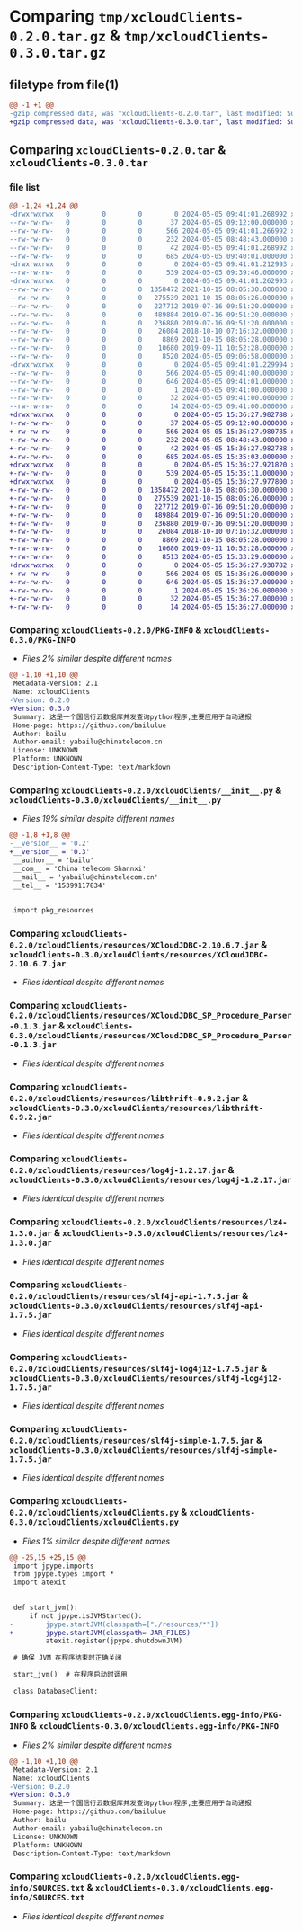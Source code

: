 # Comparing `tmp/xcloudClients-0.2.0.tar.gz` & `tmp/xcloudClients-0.3.0.tar.gz`

## filetype from file(1)

```diff
@@ -1 +1 @@
-gzip compressed data, was "xcloudClients-0.2.0.tar", last modified: Sun May  5 09:41:01 2024, max compression
+gzip compressed data, was "xcloudClients-0.3.0.tar", last modified: Sun May  5 15:36:27 2024, max compression
```

## Comparing `xcloudClients-0.2.0.tar` & `xcloudClients-0.3.0.tar`

### file list

```diff
@@ -1,24 +1,24 @@
-drwxrwxrwx   0        0        0        0 2024-05-05 09:41:01.268992 xcloudClients-0.2.0/
--rw-rw-rw-   0        0        0       37 2024-05-05 09:12:00.000000 xcloudClients-0.2.0/MANIFEST.in
--rw-rw-rw-   0        0        0      566 2024-05-05 09:41:01.266992 xcloudClients-0.2.0/PKG-INFO
--rw-rw-rw-   0        0        0      232 2024-05-05 08:48:43.000000 xcloudClients-0.2.0/README.md
--rw-rw-rw-   0        0        0       42 2024-05-05 09:41:01.268992 xcloudClients-0.2.0/setup.cfg
--rw-rw-rw-   0        0        0      685 2024-05-05 09:40:01.000000 xcloudClients-0.2.0/setup.py
-drwxrwxrwx   0        0        0        0 2024-05-05 09:41:01.212993 xcloudClients-0.2.0/xcloudClients/
--rw-rw-rw-   0        0        0      539 2024-05-05 09:39:46.000000 xcloudClients-0.2.0/xcloudClients/__init__.py
-drwxrwxrwx   0        0        0        0 2024-05-05 09:41:01.262993 xcloudClients-0.2.0/xcloudClients/resources/
--rw-rw-rw-   0        0        0  1358472 2021-10-15 08:05:30.000000 xcloudClients-0.2.0/xcloudClients/resources/XCloudJDBC-2.10.6.7.jar
--rw-rw-rw-   0        0        0   275539 2021-10-15 08:05:26.000000 xcloudClients-0.2.0/xcloudClients/resources/XCloudJDBC_SP_Procedure_Parser-0.1.3.jar
--rw-rw-rw-   0        0        0   227712 2019-07-16 09:51:20.000000 xcloudClients-0.2.0/xcloudClients/resources/libthrift-0.9.2.jar
--rw-rw-rw-   0        0        0   489884 2019-07-16 09:51:20.000000 xcloudClients-0.2.0/xcloudClients/resources/log4j-1.2.17.jar
--rw-rw-rw-   0        0        0   236880 2019-07-16 09:51:20.000000 xcloudClients-0.2.0/xcloudClients/resources/lz4-1.3.0.jar
--rw-rw-rw-   0        0        0    26084 2018-10-10 07:16:32.000000 xcloudClients-0.2.0/xcloudClients/resources/slf4j-api-1.7.5.jar
--rw-rw-rw-   0        0        0     8869 2021-10-15 08:05:28.000000 xcloudClients-0.2.0/xcloudClients/resources/slf4j-log4j12-1.7.5.jar
--rw-rw-rw-   0        0        0    10680 2019-09-11 10:52:28.000000 xcloudClients-0.2.0/xcloudClients/resources/slf4j-simple-1.7.5.jar
--rw-rw-rw-   0        0        0     8520 2024-05-05 09:06:58.000000 xcloudClients-0.2.0/xcloudClients/xcloudClients.py
-drwxrwxrwx   0        0        0        0 2024-05-05 09:41:01.229994 xcloudClients-0.2.0/xcloudClients.egg-info/
--rw-rw-rw-   0        0        0      566 2024-05-05 09:41:00.000000 xcloudClients-0.2.0/xcloudClients.egg-info/PKG-INFO
--rw-rw-rw-   0        0        0      646 2024-05-05 09:41:01.000000 xcloudClients-0.2.0/xcloudClients.egg-info/SOURCES.txt
--rw-rw-rw-   0        0        0        1 2024-05-05 09:41:00.000000 xcloudClients-0.2.0/xcloudClients.egg-info/dependency_links.txt
--rw-rw-rw-   0        0        0       32 2024-05-05 09:41:00.000000 xcloudClients-0.2.0/xcloudClients.egg-info/requires.txt
--rw-rw-rw-   0        0        0       14 2024-05-05 09:41:00.000000 xcloudClients-0.2.0/xcloudClients.egg-info/top_level.txt
+drwxrwxrwx   0        0        0        0 2024-05-05 15:36:27.982788 xcloudClients-0.3.0/
+-rw-rw-rw-   0        0        0       37 2024-05-05 09:12:00.000000 xcloudClients-0.3.0/MANIFEST.in
+-rw-rw-rw-   0        0        0      566 2024-05-05 15:36:27.980785 xcloudClients-0.3.0/PKG-INFO
+-rw-rw-rw-   0        0        0      232 2024-05-05 08:48:43.000000 xcloudClients-0.3.0/README.md
+-rw-rw-rw-   0        0        0       42 2024-05-05 15:36:27.982788 xcloudClients-0.3.0/setup.cfg
+-rw-rw-rw-   0        0        0      685 2024-05-05 15:35:03.000000 xcloudClients-0.3.0/setup.py
+drwxrwxrwx   0        0        0        0 2024-05-05 15:36:27.921820 xcloudClients-0.3.0/xcloudClients/
+-rw-rw-rw-   0        0        0      539 2024-05-05 15:35:11.000000 xcloudClients-0.3.0/xcloudClients/__init__.py
+drwxrwxrwx   0        0        0        0 2024-05-05 15:36:27.977800 xcloudClients-0.3.0/xcloudClients/resources/
+-rw-rw-rw-   0        0        0  1358472 2021-10-15 08:05:30.000000 xcloudClients-0.3.0/xcloudClients/resources/XCloudJDBC-2.10.6.7.jar
+-rw-rw-rw-   0        0        0   275539 2021-10-15 08:05:26.000000 xcloudClients-0.3.0/xcloudClients/resources/XCloudJDBC_SP_Procedure_Parser-0.1.3.jar
+-rw-rw-rw-   0        0        0   227712 2019-07-16 09:51:20.000000 xcloudClients-0.3.0/xcloudClients/resources/libthrift-0.9.2.jar
+-rw-rw-rw-   0        0        0   489884 2019-07-16 09:51:20.000000 xcloudClients-0.3.0/xcloudClients/resources/log4j-1.2.17.jar
+-rw-rw-rw-   0        0        0   236880 2019-07-16 09:51:20.000000 xcloudClients-0.3.0/xcloudClients/resources/lz4-1.3.0.jar
+-rw-rw-rw-   0        0        0    26084 2018-10-10 07:16:32.000000 xcloudClients-0.3.0/xcloudClients/resources/slf4j-api-1.7.5.jar
+-rw-rw-rw-   0        0        0     8869 2021-10-15 08:05:28.000000 xcloudClients-0.3.0/xcloudClients/resources/slf4j-log4j12-1.7.5.jar
+-rw-rw-rw-   0        0        0    10680 2019-09-11 10:52:28.000000 xcloudClients-0.3.0/xcloudClients/resources/slf4j-simple-1.7.5.jar
+-rw-rw-rw-   0        0        0     8513 2024-05-05 15:33:29.000000 xcloudClients-0.3.0/xcloudClients/xcloudClients.py
+drwxrwxrwx   0        0        0        0 2024-05-05 15:36:27.938782 xcloudClients-0.3.0/xcloudClients.egg-info/
+-rw-rw-rw-   0        0        0      566 2024-05-05 15:36:26.000000 xcloudClients-0.3.0/xcloudClients.egg-info/PKG-INFO
+-rw-rw-rw-   0        0        0      646 2024-05-05 15:36:27.000000 xcloudClients-0.3.0/xcloudClients.egg-info/SOURCES.txt
+-rw-rw-rw-   0        0        0        1 2024-05-05 15:36:26.000000 xcloudClients-0.3.0/xcloudClients.egg-info/dependency_links.txt
+-rw-rw-rw-   0        0        0       32 2024-05-05 15:36:27.000000 xcloudClients-0.3.0/xcloudClients.egg-info/requires.txt
+-rw-rw-rw-   0        0        0       14 2024-05-05 15:36:27.000000 xcloudClients-0.3.0/xcloudClients.egg-info/top_level.txt
```

### Comparing `xcloudClients-0.2.0/PKG-INFO` & `xcloudClients-0.3.0/PKG-INFO`

 * *Files 2% similar despite different names*

```diff
@@ -1,10 +1,10 @@
 Metadata-Version: 2.1
 Name: xcloudClients
-Version: 0.2.0
+Version: 0.3.0
 Summary: 这是一个国信行云数据库并发查询python程序,主要应用于自动通报
 Home-page: https://github.com/bailulue
 Author: bailu
 Author-email: yabailu@chinatelecom.cn
 License: UNKNOWN
 Platform: UNKNOWN
 Description-Content-Type: text/markdown
```

### Comparing `xcloudClients-0.2.0/xcloudClients/__init__.py` & `xcloudClients-0.3.0/xcloudClients/__init__.py`

 * *Files 19% similar despite different names*

```diff
@@ -1,8 +1,8 @@
-__version__ = '0.2'
+__version__ = '0.3'
 __author__ = 'bailu'
 __com__ = 'China telecom Shannxi'
 __mail__ = 'yabailu@chinatelecom.cn'
 __tel__ = '15399117834'
 
 
 import pkg_resources
```

### Comparing `xcloudClients-0.2.0/xcloudClients/resources/XCloudJDBC-2.10.6.7.jar` & `xcloudClients-0.3.0/xcloudClients/resources/XCloudJDBC-2.10.6.7.jar`

 * *Files identical despite different names*

### Comparing `xcloudClients-0.2.0/xcloudClients/resources/XCloudJDBC_SP_Procedure_Parser-0.1.3.jar` & `xcloudClients-0.3.0/xcloudClients/resources/XCloudJDBC_SP_Procedure_Parser-0.1.3.jar`

 * *Files identical despite different names*

### Comparing `xcloudClients-0.2.0/xcloudClients/resources/libthrift-0.9.2.jar` & `xcloudClients-0.3.0/xcloudClients/resources/libthrift-0.9.2.jar`

 * *Files identical despite different names*

### Comparing `xcloudClients-0.2.0/xcloudClients/resources/log4j-1.2.17.jar` & `xcloudClients-0.3.0/xcloudClients/resources/log4j-1.2.17.jar`

 * *Files identical despite different names*

### Comparing `xcloudClients-0.2.0/xcloudClients/resources/lz4-1.3.0.jar` & `xcloudClients-0.3.0/xcloudClients/resources/lz4-1.3.0.jar`

 * *Files identical despite different names*

### Comparing `xcloudClients-0.2.0/xcloudClients/resources/slf4j-api-1.7.5.jar` & `xcloudClients-0.3.0/xcloudClients/resources/slf4j-api-1.7.5.jar`

 * *Files identical despite different names*

### Comparing `xcloudClients-0.2.0/xcloudClients/resources/slf4j-log4j12-1.7.5.jar` & `xcloudClients-0.3.0/xcloudClients/resources/slf4j-log4j12-1.7.5.jar`

 * *Files identical despite different names*

### Comparing `xcloudClients-0.2.0/xcloudClients/resources/slf4j-simple-1.7.5.jar` & `xcloudClients-0.3.0/xcloudClients/resources/slf4j-simple-1.7.5.jar`

 * *Files identical despite different names*

### Comparing `xcloudClients-0.2.0/xcloudClients/xcloudClients.py` & `xcloudClients-0.3.0/xcloudClients/xcloudClients.py`

 * *Files 1% similar despite different names*

```diff
@@ -25,15 +25,15 @@
 import jpype.imports
 from jpype.types import *
 import atexit
 
 
 def start_jvm():
     if not jpype.isJVMStarted():
-        jpype.startJVM(classpath=["./resources/*"])
+        jpype.startJVM(classpath= JAR_FILES)
         atexit.register(jpype.shutdownJVM)
 
 # 确保 JVM 在程序结束时正确关闭
 
 start_jvm()  # 在程序启动时调用
 
 class DatabaseClient:
```

### Comparing `xcloudClients-0.2.0/xcloudClients.egg-info/PKG-INFO` & `xcloudClients-0.3.0/xcloudClients.egg-info/PKG-INFO`

 * *Files 2% similar despite different names*

```diff
@@ -1,10 +1,10 @@
 Metadata-Version: 2.1
 Name: xcloudClients
-Version: 0.2.0
+Version: 0.3.0
 Summary: 这是一个国信行云数据库并发查询python程序,主要应用于自动通报
 Home-page: https://github.com/bailulue
 Author: bailu
 Author-email: yabailu@chinatelecom.cn
 License: UNKNOWN
 Platform: UNKNOWN
 Description-Content-Type: text/markdown
```

### Comparing `xcloudClients-0.2.0/xcloudClients.egg-info/SOURCES.txt` & `xcloudClients-0.3.0/xcloudClients.egg-info/SOURCES.txt`

 * *Files identical despite different names*

